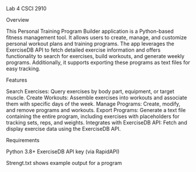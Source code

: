 Lab 4 CSCI 2910

Overview

This Personal Training Program Builder application is a Python-based fitness management tool. It allows users to create, manage, and customize personal workout plans and training programs. The app leverages the ExerciseDB API to fetch detailed exercise information and offers functionality to search for exercises, build workouts, and generate weekly programs. Additionally, it supports exporting these programs as text files for easy tracking.

Features

Search Exercises: Query exercises by body part, equipment, or target muscle.
Create Workouts: Assemble exercises into workouts and associate them with specific days of the week.
Manage Programs: Create, modify, and remove programs and workouts.
Export Programs: Generate a text file containing the entire program, including exercises with placeholders for tracking sets, reps, and weights.
Integrates with ExerciseDB API: Fetch and display exercise data using the ExerciseDB API.


Requirements

Python 3.8+
ExerciseDB API key (via RapidAPI)

Strengt.txt shows example output for a program
